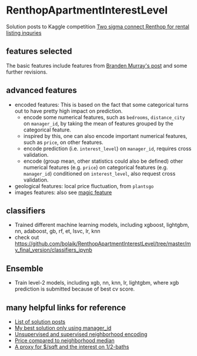 # RenthopApartmentInterestLevel
Solution posts to Kaggle competition [Two sigma connect Renthop for rental listing inquries](https://www.kaggle.com/c/two-sigma-connect-rental-listing-inquiries)

## features selected

The basic features include features from [Branden Murray's post](https://www.kaggle.com/brandenkmurray/it-is-lit) and some further revisions.

## advanced features

- encoded features: This is based on the fact that some categorical turns out to have pretty high impact on prediction.
    - encode some numerical features, such as `bedrooms`, `distance_city` on `manager_id`, by taking the mean of features grouped by the categorical feature.
    - inspired by this, one can also encode important numerical features, such as `price`, on other features.
    - encode prediction (i.e. `interest_level`) on `manager_id`, requires cross validation.
    - encode (group mean, other statistics could also be defined) other numerical features (e.g. `price`) on categorical features (e.g. `manager_id`) conditioned on `interest_level`, also request cross validation. 
- geological features: local price fluctuation, from `plantsgo`
- images features: also see [magic feature](https://www.kaggle.com/c/two-sigma-connect-rental-listing-inquiries/discussion/31870)

## classifiers

- Trained different machine learning models, including xgboost, lightgbm, nn, adaboost, gb, rf, et, lsvc, lr, knn 
- check out <https://github.com/bolaik/RenthopApartmentInterestLevel/tree/master/my_final_version/classifiers_ipynb>

## Ensemble

- Train level-2 models, including xgb, nn, knn, lr, lightgbm, where xgb prediction is submitted because of best cv score.

## many helpful links for reference

- [List of solution posts](https://www.kaggle.com/c/two-sigma-connect-rental-listing-inquiries/discussion/32119)
- [My best solution only using manager_id](https://www.kaggle.com/c/two-sigma-connect-rental-listing-inquiries/discussion/32114)
- [Unsupervised and supervised neighborhood encoding](https://www.kaggle.com/arnaldcat/unsupervised-and-supervised-neighborhood-encoding)
- [Price compared to neighborhood median](https://www.kaggle.com/luisblanche/price-compared-to-neighborhood-median)
- [A proxy for $/sqft and the interest on 1/2-baths](https://www.kaggle.com/arnaldcat/a-proxy-for-sqft-and-the-interest-on-1-2-baths)
